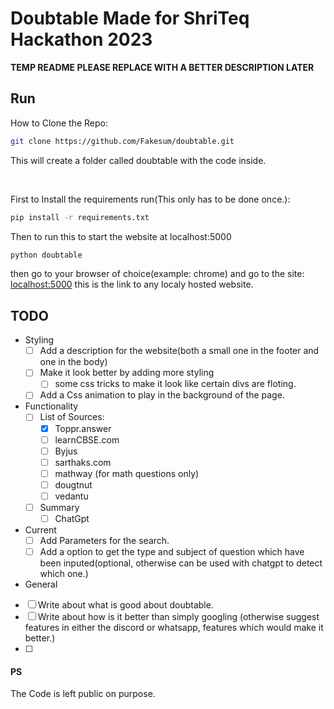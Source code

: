 # Doubtable Made for ShriTeq Hackathon 2023 

**TEMP README PLEASE REPLACE WITH A BETTER DESCRIPTION LATER**

## Run

How to Clone the Repo:
```bash
git clone https://github.com/Fakesum/doubtable.git
```
This will create a folder called doubtable with the code inside.

<br>

First to Install the requirements run(This only has to be done once.):
```bash
pip install -r requirements.txt
```

Then to run this to start the website at localhost:5000

```bash
python doubtable
```

then go to your browser of choice(example: chrome) and go to the site: [localhost:5000](http://localhost:5000)
this is the link to any localy hosted website.

## TODO

* Styling
    - [ ] Add a description for the website(both a small one in the footer and one in the body)
    - [ ] Make it look better by adding more styling
        - [ ] some css tricks to make it look like certain divs are floting.
    - [ ] Add a Css animation to play in the background of the page.
* Functionality
    - [ ] List of Sources:
        - [x] Toppr.answer
        - [ ] learnCBSE.com
        - [ ] Byjus
        - [ ] sarthaks.com
        - [ ] mathway (for math questions only)
        - [ ] dougtnut
        - [ ] vedantu
    - [ ] Summary
        - [ ] ChatGpt
* Current
    - [ ] Add Parameters for the search.
    - [ ] Add a option to get the type and subject of question which have been inputed(optional, otherwise can be used with chatgpt to detect which one.)

* General
- [ ] Write about what is good about doubtable.
- [ ] Write about how is it better than simply googling (otherwise suggest features in either the discord or whatsapp, features which would make it better.)
- [ ] 

#### PS
The Code is left public on purpose.